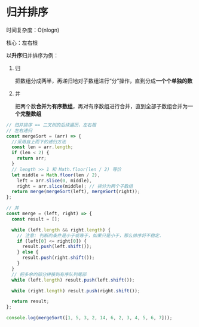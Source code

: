 # 归并排序

时间复杂度：O(nlogn)

核心：左右根

以**升序**归并排序为例：

1. 归

   把数组分成两半，再递归地对子数组进行“分”操作，直到分成**一个个单独的数**

2. 并

   把两个数**合并**为**有序数组**，再对有序数组进行合并，直到全部子数组合并为**一个完整数组**

```js
// 归并排序 == 二叉树的后续遍历，左右根
// 左右递归
const mergeSort = (arr) => {
  //采用自上而下的递归方法
  const len = arr.length;
  if (len < 2) {
    return arr;
  }
  // length >> 1 和 Math.floor(len / 2) 等价
  let middle = Math.floor(len / 2),
    left = arr.slice(0, middle),
    right = arr.slice(middle); // 拆分为两个子数组
  return merge(mergeSort(left), mergeSort(right));
};

// 并
const merge = (left, right) => {
  const result = [];

  while (left.length && right.length) {
    // 注意: 判断的条件是小于或等于，如果只是小于，那么排序将不稳定.
    if (left[0] <= right[0]) {
      result.push(left.shift());
    } else {
      result.push(right.shift());
    }
  }
  // 把多余的部分拼接到有序队列尾部
  while (left.length) result.push(left.shift());

  while (right.length) result.push(right.shift());

  return result;
};

console.log(mergeSort([1, 5, 3, 2, 14, 6, 2, 3, 4, 5, 6, 7]));
```

